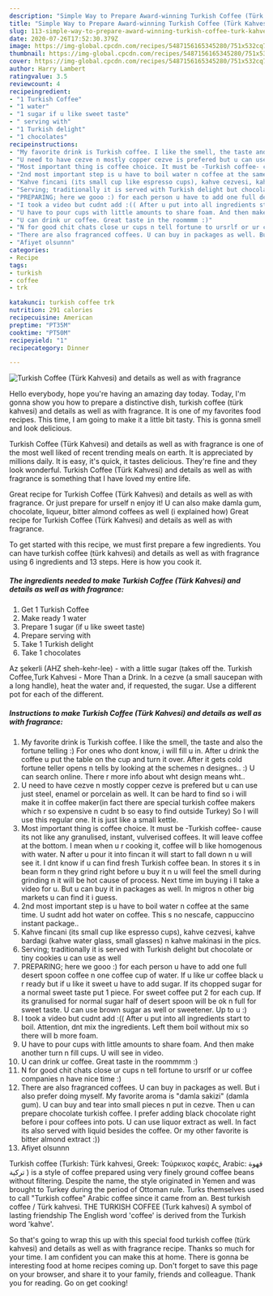 ```yaml
---
description: "Simple Way to Prepare Award-winning Turkish Coffee (Türk Kahvesi) and details as well as with fragrance"
title: "Simple Way to Prepare Award-winning Turkish Coffee (Türk Kahvesi) and details as well as with fragrance"
slug: 113-simple-way-to-prepare-award-winning-turkish-coffee-turk-kahvesi-and-details-as-well-as-with-fragrance
date: 2020-07-26T17:52:30.379Z
image: https://img-global.cpcdn.com/recipes/5487156165345280/751x532cq70/turkish-coffee-turk-kahvesi-and-details-as-well-as-with-fragrance-recipe-main-photo.jpg
thumbnail: https://img-global.cpcdn.com/recipes/5487156165345280/751x532cq70/turkish-coffee-turk-kahvesi-and-details-as-well-as-with-fragrance-recipe-main-photo.jpg
cover: https://img-global.cpcdn.com/recipes/5487156165345280/751x532cq70/turkish-coffee-turk-kahvesi-and-details-as-well-as-with-fragrance-recipe-main-photo.jpg
author: Harry Lambert
ratingvalue: 3.5
reviewcount: 4
recipeingredient:
- "1 Turkish Coffee"
- "1 water"
- "1 sugar if u like sweet taste"
- " serving with"
- "1 Turkish delight"
- "1 chocolates"
recipeinstructions:
- "My favorite drink is Turkish coffee. I like the smell, the taste and also the fortune telling :) For ones who dont know, i will fill u in. After u drink the coffee u put the table on the cup and turn it over. After it gets cold fortune teller opens n tells by looking at the schemes n designes.. :) U can search online. There r more info about wht design means wht.."
- "U need to have cezve n mostly copper cezve is prefered but u can use just steel, enamel or porcelain as well. It can be hard to find so i will make it in coffee maker(in fact there are special turkish coffee makers which r so expensive n cudnt b so easy to find outside Turkey) So I will use this regular one. It is just like a small kettle."
- "Most important thing is coffee choice. It must be -Turkish coffee- cause its not like any granulised, instant, vulverised coffees. It will leave coffee at the bottom. I mean when u r cooking it, coffee will b like homogenous with water. N after u pour it into fincan it will start to fall down n u will see it.  I dnt know if u can find fresh Turkish coffee bean. In stores it s in bean form n they grind right  before u buy it n u will feel the smell during grinding n it will be hot cause of process. Next time im buying i ll take a video for u. But u can buy it in packages as well. In migros n other big markets u can find it i guess."
- "2nd most important step is u have to boil water n coffee at the same time. U sudnt add hot water on coffee. This s no nescafe, cappuccino instant package.."
- "Kahve fincani (its small cup like espresso cups), kahve cezvesi, kahve bardagi (kahve water glass, small glasses) n kahve makinasi in the pics."
- "Serving; traditionally it is served with Turkish delight but chocolate or tiny cookies u can use as well"
- "PREPARING; here we gooo :) for each person u have to add one full desert spoon coffee n one coffee cup of water. If u like ur coffee black u r ready but if u like it sweet u have to add sugar. If its chopped sugar for a normal sweet taste put 1 piece. For sweet coffee put 2 for each cup. If its granulised for normal sugar half of desert spoon will be ok n full for sweet taste. U can use brown sugar as well or sweetener. Up to u :)"
- "I took a video but cudnt add :(( After u put into all ingredients start to boil. Attention, dnt mix the ingredients. Left them boil without mix so there will b more foam."
- "U have to pour cups with little amounts to share foam. And then make another turn n fill cups. U will see in video."
- "U can drink ur coffee. Great taste in the roommmm :)"
- "N for good chit chats close ur cups n tell fortune to ursrlf or ur coffee companies n have nice time :)"
- "There are also fragranced coffees. U can buy in packages as well. But i also prefer doing myself. My favorite aroma is &#34;damla sakizi&#34; (damla gum). U can buy and tear into small pieces n put in cezve. Then u can prepare chocolate turkish coffee. I prefer adding black chocolate right before i pour coffees into pots. U can use liquor extract as well. In fact its also served with liquid besides the coffee. Or my other favorite is bitter almond extract :))"
- "Afiyet olsunnn"
categories:
- Recipe
tags:
- turkish
- coffee
- trk

katakunci: turkish coffee trk 
nutrition: 291 calories
recipecuisine: American
preptime: "PT35M"
cooktime: "PT50M"
recipeyield: "1"
recipecategory: Dinner

---
```



![Turkish Coffee (Türk Kahvesi) and details as well as with fragrance](https://img-global.cpcdn.com/recipes/5487156165345280/751x532cq70/turkish-coffee-turk-kahvesi-and-details-as-well-as-with-fragrance-recipe-main-photo.jpg)

Hello everybody, hope you're having an amazing day today. Today, I'm gonna show you how to prepare a distinctive dish, turkish coffee (türk kahvesi) and details as well as with fragrance. It is one of my favorites food recipes. This time, I am going to make it a little bit tasty. This is gonna smell and look delicious.

Turkish Coffee (Türk Kahvesi) and details as well as with fragrance is one of the most well liked of recent trending meals on earth. It is appreciated by millions daily. It is easy, it's quick, it tastes delicious. They're fine and they look wonderful. Turkish Coffee (Türk Kahvesi) and details as well as with fragrance is something that I have loved my entire life.

Great recipe for Turkish Coffee (Türk Kahvesi) and details as well as with fragrance. Or just prepare for urself n enjoy it! U can also make damla gum, chocolate, liqueur, bitter almond coffees as well (i explained how) Great recipe for Turkish Coffee (Türk Kahvesi) and details as well as with fragrance.


To get started with this recipe, we must first prepare a few ingredients. You can have turkish coffee (türk kahvesi) and details as well as with fragrance using 6 ingredients and 13 steps. Here is how you cook it.

<!--inarticleads1-->

##### The ingredients needed to make Turkish Coffee (Türk Kahvesi) and details as well as with fragrance:

1. Get 1 Turkish Coffee
1. Make ready 1 water
1. Prepare 1 sugar (if u like sweet taste)
1. Prepare  serving with
1. Take 1 Turkish delight
1. Take 1 chocolates


Az şekerli (AHZ sheh-kehr-lee) - with a little sugar (takes off the. Turkish Coffee,Turk Kahvesi - More Than a Drink. In a cezve (a small saucepan with a long handle), heat the water and, if requested, the sugar. Use a different pot for each of the different. 

<!--inarticleads2-->

##### Instructions to make Turkish Coffee (Türk Kahvesi) and details as well as with fragrance:

1. My favorite drink is Turkish coffee. I like the smell, the taste and also the fortune telling :) For ones who dont know, i will fill u in. After u drink the coffee u put the table on the cup and turn it over. After it gets cold fortune teller opens n tells by looking at the schemes n designes.. :) U can search online. There r more info about wht design means wht..
1. U need to have cezve n mostly copper cezve is prefered but u can use just steel, enamel or porcelain as well. It can be hard to find so i will make it in coffee maker(in fact there are special turkish coffee makers which r so expensive n cudnt b so easy to find outside Turkey) So I will use this regular one. It is just like a small kettle.
1. Most important thing is coffee choice. It must be -Turkish coffee- cause its not like any granulised, instant, vulverised coffees. It will leave coffee at the bottom. I mean when u r cooking it, coffee will b like homogenous with water. N after u pour it into fincan it will start to fall down n u will see it.  I dnt know if u can find fresh Turkish coffee bean. In stores it s in bean form n they grind right  before u buy it n u will feel the smell during grinding n it will be hot cause of process. Next time im buying i ll take a video for u. But u can buy it in packages as well. In migros n other big markets u can find it i guess.
1. 2nd most important step is u have to boil water n coffee at the same time. U sudnt add hot water on coffee. This s no nescafe, cappuccino instant package..
1. Kahve fincani (its small cup like espresso cups), kahve cezvesi, kahve bardagi (kahve water glass, small glasses) n kahve makinasi in the pics.
1. Serving; traditionally it is served with Turkish delight but chocolate or tiny cookies u can use as well
1. PREPARING; here we gooo :) for each person u have to add one full desert spoon coffee n one coffee cup of water. If u like ur coffee black u r ready but if u like it sweet u have to add sugar. If its chopped sugar for a normal sweet taste put 1 piece. For sweet coffee put 2 for each cup. If its granulised for normal sugar half of desert spoon will be ok n full for sweet taste. U can use brown sugar as well or sweetener. Up to u :)
1. I took a video but cudnt add :(( After u put into all ingredients start to boil. Attention, dnt mix the ingredients. Left them boil without mix so there will b more foam.
1. U have to pour cups with little amounts to share foam. And then make another turn n fill cups. U will see in video.
1. U can drink ur coffee. Great taste in the roommmm :)
1. N for good chit chats close ur cups n tell fortune to ursrlf or ur coffee companies n have nice time :)
1. There are also fragranced coffees. U can buy in packages as well. But i also prefer doing myself. My favorite aroma is &#34;damla sakizi&#34; (damla gum). U can buy and tear into small pieces n put in cezve. Then u can prepare chocolate turkish coffee. I prefer adding black chocolate right before i pour coffees into pots. U can use liquor extract as well. In fact its also served with liquid besides the coffee. Or my other favorite is bitter almond extract :))
1. Afiyet olsunnn


Turkish coffee (Turkish: Türk kahvesi, Greek: Τούρκικος καφές, Arabic: قهوة تركية ‎) is a style of coffee prepared using very finely ground coffee beans without filtering. Despite the name, the style originated in Yemen and was brought to Turkey during the period of Ottoman rule. Turks themselves used to call &#34;Turkish coffee&#34; Arabic coffee since it came from an. Best turkish coffee / Türk kahvesi. THE TURKISH COFFEE (Turk kahvesi) A symbol of lasting friendship The English word &#39;coffee&#39; is derived from the Turkish word &#39;kahve&#39;. 

So that's going to wrap this up with this special food turkish coffee (türk kahvesi) and details as well as with fragrance recipe. Thanks so much for your time. I am confident you can make this at home. There is gonna be interesting food at home recipes coming up. Don't forget to save this page on your browser, and share it to your family, friends and colleague. Thank you for reading. Go on get cooking!
